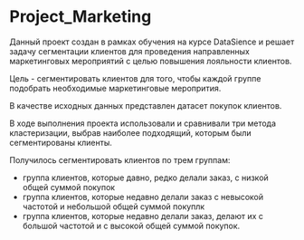 # Project_Marketing
Данный проект создан в рамках обучения на курсе DataSience и решает задачу сегментации клиентов для проведения направленных маркетинговых мероприятий с целью повышения лояльности клиентов.

Цель  - сегментировать клиентов для того, чтобы каждой группе подобрать необходимые маркетинговые меропрития.

В качестве исходных данных представлен датасет покупок клиентов.

В ходе выполнения проекта использовали и сравнивали три метода кластеризации, выбрав наиболее подходящий, которым были сегментированы клиенты.

Получилось сегментировать клиентов по трем группам:
 - группа клиентов, которые давно, редко делали заказ, с низкой общей суммой покупок
 - группа клиентов, которые недавно делали заказ с невысокой частотой и небольшой общей суммой покуплк
 - группа клиентов, которые недавно делали заказ, делают их с большой частотой и с высокой общей суммой покупок. 
